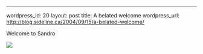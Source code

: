 --- 
wordpress_id: 20
layout: post
title: A belated welcome
wordpress_url: http://blog.sideline.ca/2004/09/15/a-belated-welcome/

<p>Welcome to Sandro</p>
<a href="http://my.aream.ca/photos/albums/36.aspx"><img src="http://my.aream.ca/photos/photos/36/3050/140x105.aspx" border="0" /></a>
